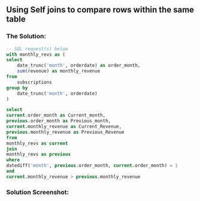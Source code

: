 ## Using Self joins to compare rows within the same table



### The Solution: 

``` SQL
-- SQL request(s)​​​​​​‌​‌​​‌‌​​​‌‌‌‌​​​​​​‌​‌‌‌ below
with monthly_revs as (
select 
    date_trunc('month', orderdate) as order_month, 
    sum(revenue) as monthly_revenue
from 
    subscriptions
group by 
    date_trunc('month', orderdate)
)

select
current.order_month as Current_month,
previous.order_month as Previous_month,
current.monthly_revenue as Current_Revenue,
previous.monthly_revenue as Previous_Revenue
from
monthly_revs as current
join
monthly_revs as previous
where
datediff('month', previous.order_month, current.order_month) = 1
and 
current.monthly_revenue > previous.monthly_revenue
```

### Solution Screenshot:
